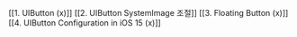 [[1. UIButton (x)]]
[[2. UIButton SystemImage 조절]]
[[3. Floating Button (x)]]
[[4. UIButton Configuration in iOS 15 (x)]]